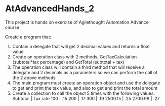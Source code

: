 # AtAdvancedHands_2
This project is hands on exercise of Agilethought Automation Advance course

Create a program that:
1. Contain a delegate that will get 2 decimal values and returns a float value
2. Create an operation class with 2 methods, GetTaxCalculation (subtotal*tax percentage) and GetTotal (subtotal + tax)
3. The operation class will contain a third method that will receive a delegate and 2 decimals as a parameters so we can perform the call of the 2 above methods
4. The main program must create an operation object and use the delegate to get and print the tax value, and also to get and print the total amount
5. Create a collection to call the object 5 times with the following values:
Subtotal | Tax rate
100 | .15
200 | .17
300 | .19
2500.15 | .25
2700.99 | .27

